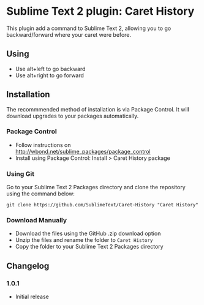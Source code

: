 Sublime Text 2 plugin: Caret History
====================================

This plugin add a command to Sublime Text 2, allowing you to go backward/forward where your caret were before.

Using
-----

 * Use alt+left to go backward
 * Use alt+right to go forward

Installation
------------

The recommmended method of installation is via Package Control. It will download upgrades to your packages automatically.

### Package Control ###

* Follow instructions on http://wbond.net/sublime_packages/package_control
* Install using Package Control: Install > Caret History package

### Using Git ###

Go to your Sublime Text 2 Packages directory and clone the repository using the command below:

    git clone https://github.com/SublimeText/Caret-History "Caret History"

### Download Manually ###

* Download the files using the GitHub .zip download option
* Unzip the files and rename the folder to `Caret History`
* Copy the folder to your Sublime Text 2 Packages directory

Changelog
---------

### 1.0.1 ###
 * Initial release
